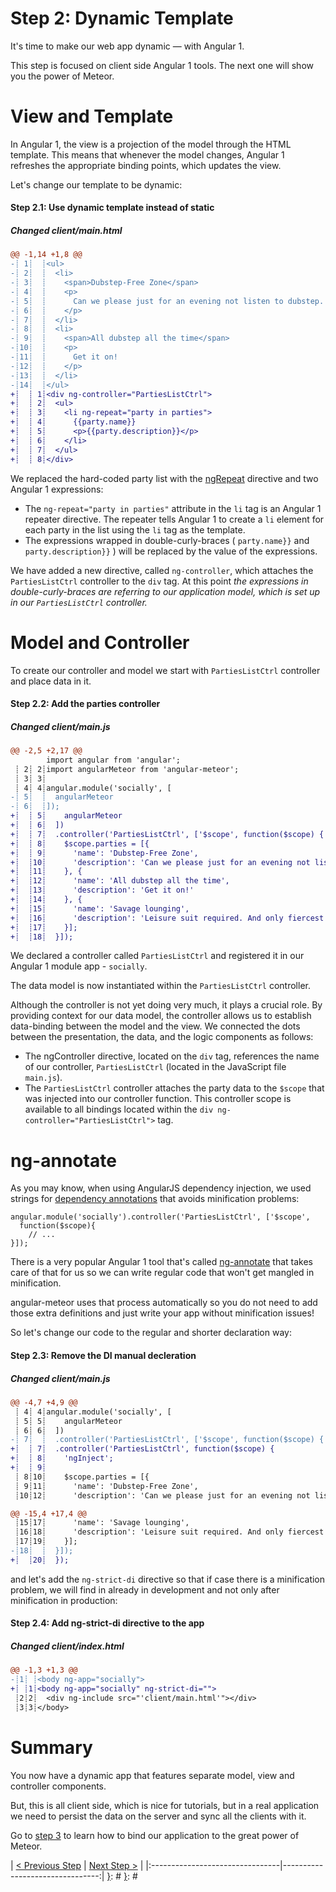 [{]: <region> (header)
# Step 2: Dynamic Template
[}]: #
[{]: <region> (body)
It's time to make our web app dynamic — with Angular 1.

This step is focused on client side Angular 1 tools. The next one will show you the power of Meteor.

# View and Template

In Angular 1, the view is a projection of the model through the HTML template. This means that whenever the model changes, Angular 1 refreshes the appropriate binding points, which updates the view.

Let's change our template to be dynamic:

[{]: <helper> (diff_step 2.1)
#### Step 2.1: Use dynamic template instead of static

##### Changed client/main.html
```diff
@@ -1,14 +1,8 @@
-┊ 1┊  ┊<ul>
-┊ 2┊  ┊  <li>
-┊ 3┊  ┊    <span>Dubstep-Free Zone</span>
-┊ 4┊  ┊    <p>
-┊ 5┊  ┊      Can we please just for an evening not listen to dubstep.
-┊ 6┊  ┊    </p>
-┊ 7┊  ┊  </li>
-┊ 8┊  ┊  <li>
-┊ 9┊  ┊    <span>All dubstep all the time</span>
-┊10┊  ┊    <p>
-┊11┊  ┊      Get it on!
-┊12┊  ┊    </p>
-┊13┊  ┊  </li>
-┊14┊  ┊</ul>
+┊  ┊ 1┊<div ng-controller="PartiesListCtrl">
+┊  ┊ 2┊  <ul>
+┊  ┊ 3┊    <li ng-repeat="party in parties">
+┊  ┊ 4┊      {{party.name}}
+┊  ┊ 5┊      <p>{{party.description}}</p>
+┊  ┊ 6┊    </li>
+┊  ┊ 7┊  </ul>
+┊  ┊ 8┊</div>
```
[}]: #

We replaced the hard-coded party list with the [ngRepeat](https://docs.angularjs.org/api/ng/directive/ngRepeat) directive and two Angular 1 expressions:

* The `ng-repeat="party in parties"` attribute in the `li` tag is an Angular 1 repeater directive. The repeater tells Angular 1 to create a `li` element for each party in the list using the `li` tag as the template.
* The expressions wrapped in double-curly-braces ( `party.name}}` and `party.description}}` ) will be replaced by the value of the expressions.

We have added a new directive, called `ng-controller`, which attaches the `PartiesListCtrl` controller to the `div` tag. At this point *the expressions in double-curly-braces are referring to our application model, which is set up in our `PartiesListCtrl` controller.*


# Model and Controller

To create our controller and model we start with `PartiesListCtrl` controller and place data in it.

[{]: <helper> (diff_step 2.2)
#### Step 2.2: Add the parties controller

##### Changed client/main.js
```diff
@@ -2,5 +2,17 @@
        import angular from 'angular';
 ┊ 2┊ 2┊import angularMeteor from 'angular-meteor';
 ┊ 3┊ 3┊
 ┊ 4┊ 4┊angular.module('socially', [
-┊ 5┊  ┊  angularMeteor
-┊ 6┊  ┊]);
+┊  ┊ 5┊    angularMeteor
+┊  ┊ 6┊  ])
+┊  ┊ 7┊  .controller('PartiesListCtrl', ['$scope', function($scope) {
+┊  ┊ 8┊    $scope.parties = [{
+┊  ┊ 9┊      'name': 'Dubstep-Free Zone',
+┊  ┊10┊      'description': 'Can we please just for an evening not listen to dubstep.'
+┊  ┊11┊    }, {
+┊  ┊12┊      'name': 'All dubstep all the time',
+┊  ┊13┊      'description': 'Get it on!'
+┊  ┊14┊    }, {
+┊  ┊15┊      'name': 'Savage lounging',
+┊  ┊16┊      'description': 'Leisure suit required. And only fiercest manners.'
+┊  ┊17┊    }];
+┊  ┊18┊  }]);
```
[}]: #

We declared a controller called `PartiesListCtrl` and registered it in our Angular 1 module app - `socially`.

The data model is now instantiated within the `PartiesListCtrl` controller.

Although the controller is not yet doing very much, it plays a crucial role. By providing context for our data model, the controller allows us to establish data-binding between the model and the view. We connected the dots between the presentation, the data, and the logic components as follows:

* The ngController directive, located on the `div` tag, references the name of our controller, `PartiesListCtrl` (located in the JavaScript file `main.js`).
* The `PartiesListCtrl` controller attaches the party data to the `$scope` that was injected into our controller function. This controller scope is available to all bindings located within the `div ng-controller="PartiesListCtrl">` tag.

# ng-annotate

As you may know, when using AngularJS dependency injection, we used strings for [dependency annotations](https://docs.angularjs.org/guide/di#dependency-annotation) that avoids minification problems:

    angular.module('socially').controller('PartiesListCtrl', ['$scope',
      function($scope){
        // ...
    }]);

There is a very popular Angular 1 tool that's called [ng-annotate](https://github.com/olov/ng-annotate) that takes care of that for us so we can write regular code that won't get mangled in minification.

angular-meteor uses that process automatically so you do not need to add those extra definitions and just write your app without minification issues!

So let's change our code to the regular and shorter declaration way:

[{]: <helper> (diff_step 2.3)
#### Step 2.3: Remove the DI manual decleration

##### Changed client/main.js
```diff
@@ -4,7 +4,9 @@
 ┊ 4┊ 4┊angular.module('socially', [
 ┊ 5┊ 5┊    angularMeteor
 ┊ 6┊ 6┊  ])
-┊ 7┊  ┊  .controller('PartiesListCtrl', ['$scope', function($scope) {
+┊  ┊ 7┊  .controller('PartiesListCtrl', function($scope) {
+┊  ┊ 8┊    'ngInject';
+┊  ┊ 9┊    
 ┊ 8┊10┊    $scope.parties = [{
 ┊ 9┊11┊      'name': 'Dubstep-Free Zone',
 ┊10┊12┊      'description': 'Can we please just for an evening not listen to dubstep.'
```
```diff
@@ -15,4 +17,4 @@
 ┊15┊17┊      'name': 'Savage lounging',
 ┊16┊18┊      'description': 'Leisure suit required. And only fiercest manners.'
 ┊17┊19┊    }];
-┊18┊  ┊  }]);
+┊  ┊20┊  });
```
[}]: #

and let's add the `ng-strict-di` directive so that if case there is a minification problem, we will find in already in development and not only after minification in production:

[{]: <helper> (diff_step 2.4)
#### Step 2.4: Add ng-strict-di directive to the app

##### Changed client/index.html
```diff
@@ -1,3 +1,3 @@
-┊1┊ ┊<body ng-app="socially">
+┊ ┊1┊<body ng-app="socially" ng-strict-di="">
 ┊2┊2┊  <div ng-include src="'client/main.html'"></div>
 ┊3┊3┊</body>
```
[}]: #

# Summary

You now have a dynamic app that features separate model, view and controller components.

But, this is all client side, which is nice for tutorials, but in a real application we need to persist the data on the server and sync all the clients with it.

Go to [step 3](/tutorial/step_03) to learn how to bind our application to the great power of Meteor.

[}]: #
[{]: <region> (footer)
[{]: <helper> (nav_step)
| [< Previous Step](step1.md) | [Next Step >](step3.md) |
|:--------------------------------|--------------------------------:|
[}]: #
[}]: #
